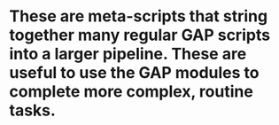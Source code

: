 # These are meta-scripts that string together many regular GAP scripts into a larger pipeline. These are useful to use the GAP modules to complete more complex, routine tasks. 
